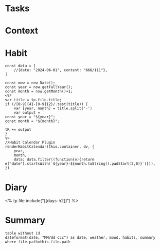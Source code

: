 # Tasks
# Context
# Habit

```dataviewjs-
const data = [
    //{date: "2024-06-01", content: "666/111"},
]

const now = new Date();
const year = now.getFullYear();
const month = now.getMonth()+1;
<%*
var title = tp.file.title;
if (/[0-9]{4}-[0-9]{2}/.test(title)) {
    var [year, month] = title.split('-')
    var output = `
const year = "${year}";
const month = "${month}";
`
tR += output
}
%>
//Habit Calendar Plugin
renderHabitCalendar(this.container, dv, {
    year,
    month,
    data: data.filter((function(e){return e["date"].startsWith(`${year}-${month.toString().padStart(2,0)}`)})),
})
```

# Diary

<% tp.file.include("[[days-h2]]") %>
# Summary
```dataview
table without id
dateformat(date, "MM/dd ccc") as date, weather, mood, habits, summary
where file.path=this.file.path
```
